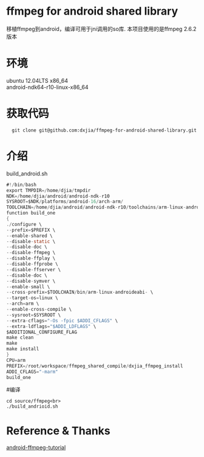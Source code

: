 # ffmpeg for android shared library
  移植ffmpeg到android，编译可用于jni调用的so库.
本项目使用的是ffmpeg 2.6.2版本

# 环境
  ubuntu 12.04LTS x86_64<br>
  android-ndk64-r10-linux-x86_64

# 获取代码
```
  git clone git@github.com:dxjia/ffmpeg-for-android-shared-library.git
```

# 介绍
build_android.sh<br>
```java
#!/bin/bash
export TMPDIR=/home/djia/tmpdir
NDK=/home/djia/android/android-ndk-r10
SYSROOT=$NDK/platforms/android-16/arch-arm/
TOOLCHAIN=/home/djia/android/android-ndk-r10/toolchains/arm-linux-androideabi-4.9/prebuilt/linux-x86_64
function build_one
{
./configure \
--prefix=$PREFIX \
--enable-shared \
--disable-static \
--disable-doc \
--disable-ffmpeg \
--disable-ffplay \
--disable-ffprobe \
--disable-ffserver \
--disable-doc \
--disable-symver \
--enable-small \
--cross-prefix=$TOOLCHAIN/bin/arm-linux-androideabi- \
--target-os=linux \
--arch=arm \
--enable-cross-compile \
--sysroot=$SYSROOT \
--extra-cflags="-Os -fpic $ADDI_CFLAGS" \
--extra-ldflags="$ADDI_LDFLAGS" \
$ADDITIONAL_CONFIGURE_FLAG
make clean
make
make install
}
CPU=arm
PREFIX=/root/workspace/ffmpeg_shared_compile/dxjia_ffmpeg_install
ADDI_CFLAGS="-marm"
build_one
```


#编译
```
cd source/ffmpeg<br>
./build_andrioid.sh
```

# Reference & Thanks
  [android-ffmpeg-tutorial](https://github.com/roman10/android-ffmpeg-tutorial)
